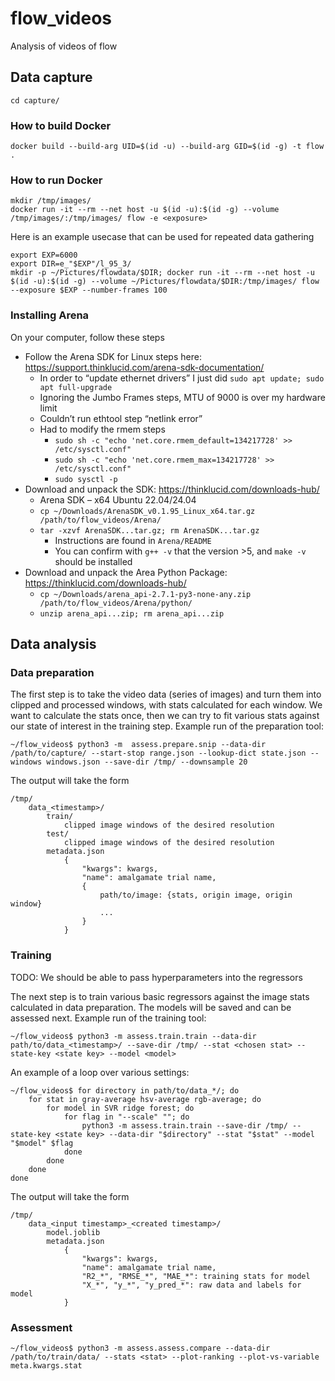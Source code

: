 # flow_videos
Analysis of videos of flow


## Data capture

```
cd capture/
```

### How to build Docker

```
docker build --build-arg UID=$(id -u) --build-arg GID=$(id -g) -t flow .
```

### How to run Docker

```
mkdir /tmp/images/
docker run -it --rm --net host -u $(id -u):$(id -g) --volume /tmp/images/:/tmp/images/ flow -e <exposure>
```

Here is an example usecase that can be used for repeated data gathering

```
export EXP=6000
export DIR=e_"$EXP"/l_95_3/
mkdir -p ~/Pictures/flowdata/$DIR; docker run -it --rm --net host -u $(id -u):$(id -g) --volume ~/Pictures/flowdata/$DIR:/tmp/images/ flow --exposure $EXP --number-frames 100
```

### Installing Arena

On your computer, follow these steps
* Follow the Arena SDK for Linux steps here: https://support.thinklucid.com/arena-sdk-documentation/
    * In order to “update ethernet drivers” I just did `sudo apt update; sudo apt full-upgrade`
    * Ignoring the Jumbo Frames steps, MTU of 9000 is over my hardware limit
    * Couldn’t run ethtool step “netlink error”
    * Had to modify the rmem steps
        * `sudo sh -c "echo 'net.core.rmem_default=134217728' >> /etc/sysctl.conf"`
        * `sudo sh -c "echo 'net.core.rmem_max=134217728' >> /etc/sysctl.conf"`
        * `sudo sysctl -p`
* Download and unpack the SDK: https://thinklucid.com/downloads-hub/
    * Arena SDK – x64 Ubuntu 22.04/24.04
    * `cp ~/Downloads/ArenaSDK_v0.1.95_Linux_x64.tar.gz /path/to/flow_videos/Arena/`
    * `tar -xzvf ArenaSDK...tar.gz; rm ArenaSDK...tar.gz`
        * Instructions are found in `Arena/README`
        * You can confirm with `g++ -v` that the version >5, and `make -v` should be installed
* Download and unpack the Area Python Package: https://thinklucid.com/downloads-hub/
    * `cp ~/Downloads/arena_api-2.7.1-py3-none-any.zip /path/to/flow_videos/Arena/python/`
    * `unzip arena_api...zip; rm arena_api...zip`


## Data analysis

### Data preparation

The first step is to take the video data (series of images) and turn them into clipped and processed windows, with stats calculated for each window. We want to calculate the stats once, then we can try to fit various stats against our state of interest in the training step. Example run of the preparation tool:

```
~/flow_videos$ python3 -m  assess.prepare.snip --data-dir /path/to/capture/ --start-stop range.json --lookup-dict state.json --windows windows.json --save-dir /tmp/ --downsample 20
```

The output will take the form
```
/tmp/
    data_<timestamp>/
        train/
            clipped image windows of the desired resolution
        test/
            clipped image windows of the desired resolution
        metadata.json
            {
                "kwargs": kwargs,
                "name": amalgamate trial name,
                {
                    path/to/image: {stats, origin image, origin window}
                    ...
                }
            }
```

### Training

TODO: We should be able to pass hyperparameters into the regressors

The next step is to train various basic regressors against the image stats calculated in data preparation. The models will be saved and can be assessed next. Example run of the training tool:

```
~/flow_videos$ python3 -m assess.train.train --data-dir path/to/data_<timestamp>/ --save-dir /tmp/ --stat <chosen stat> --state-key <state key> --model <model>
```

An example of a loop over various settings:

```
~/flow_videos$ for directory in path/to/data_*/; do
    for stat in gray-average hsv-average rgb-average; do
        for model in SVR ridge forest; do
            for flag in "--scale" ""; do
                python3 -m assess.train.train --save-dir /tmp/ --state-key <state key> --data-dir "$directory" --stat "$stat" --model "$model" $flag
            done
        done
    done
done
```

The output will take the form
```
/tmp/
    data_<input timestamp>_<created timestamp>/
        model.joblib
        metadata.json
            {
                "kwargs": kwargs,
                "name": amalgamate trial name,
                "R2_*", "RMSE_*", "MAE_*": training stats for model
                "X_*", "y_*", "y_pred_*": raw data and labels for model
            }
```

### Assessment

```
~/flow_videos$ python3 -m assess.assess.compare --data-dir /path/to/train/data/ --stats <stat> --plot-ranking --plot-vs-variable meta.kwargs.stat
```